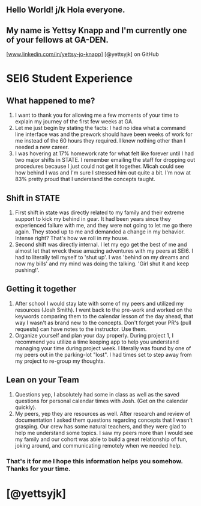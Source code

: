 
## Hello World! j/k Hola everyone. 
## My name is Yettsy Knapp and I'm currently one of your fellows at GA-DEN.
[www.linkedin.com/in/yettsy-jo-knapp]
[@yettsyjk] on GitHub
# SEI6 Student Experience
## What happened to me?
1. I want to thank you for allowing me a few moments of your time to explain my journey of the first few weeks at GA. 
1. Let me just begin by stating the facts: I had no idea what a command line interface was and the prework should have been weeks of work for me instead of the 60 hours they required. I knew nothing other than I needed a new career. 
1. I was hovering at 17% homework rate for what felt like forever until I had two major shifts in STATE. I remember emailing the staff for dropping out procedures because I just could not get it together. Micah could see how behind I was and I'm sure I stressed him out quite a bit. I'm now at 83% pretty proud that I understand the concepts taught.

## Shift in STATE
1. First shift in state was directly related to my family and their extreme support to kick my behind in gear. It had been years since they experienced failure with me, and they were not going to let me go there again. They stood up to me and demanded a change in my behavior. Intense right? That's how we roll in my house. 
1. Second shift was directly internal. I let my ego get the best of me and almost let that wreck these amazing adventures with my peers at SEI6. I had to literally tell myself to 'shut up'. I was 'behind on my dreams and now my bills' and my mind was doing the talking. 'Girl shut it and keep pushing!'. 

## Getting it together
1. After school I would stay late with some of my peers and utilized my resources (Josh Smith). I went back to the pre-work and worked on the keywords comparing them to the calendar lesson of the day ahead, that way I wasn't as brand new to the concepts. Don't forget your PR's (pull requests) can have notes to the instructor. Use them.
1. Organize yourself and plan your day properly. During project 1, I recommend you utilize a time keeping app to help you understand managing your time during project week. I literally was found by one of my peers out in the parking-lot "lost". I had times set to step away from my project to re-group my thoughts.

## Lean on your Team
1. Questions yep, I absolutely had some in class as well as the saved questions for personal calendar times with Josh. (Get on the calendar quickly).
1. My peers, yep they are resources as well. After research and review of documentation I asked them questions regarding concepts that I wasn't grasping. Our crew has some natural teachers, and they were glad to help me understand some topics. I saw my peers more than I would see my family and our cohort was able to build a great relationship of fun, joking around, and communicating remotely when we needed help. 

### That's it for me I hope this information helps you somehow. Thanks for your time. 
# [@yettsyjk]

